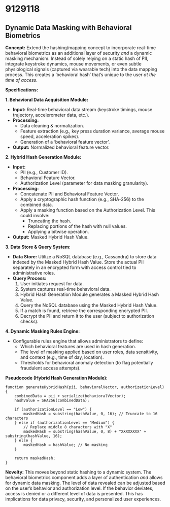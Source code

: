 # 9129118

## Dynamic Data Masking with Behavioral Biometrics

**Concept:** Extend the hashing/mapping concept to incorporate real-time behavioral biometrics as an additional layer of security *and* a dynamic masking mechanism. Instead of solely relying on a static hash of PII, integrate keystroke dynamics, mouse movements, or even subtle physiological signals (captured via wearable tech) into the data mapping process. This creates a ‘behavioral hash’ that’s unique to the user *at the time of access*.

**Specifications:**

**1. Behavioral Data Acquisition Module:**

*   **Input:** Real-time behavioral data stream (keystroke timings, mouse trajectory, accelerometer data, etc.).
*   **Processing:**
    *   Data cleaning & normalization.
    *   Feature extraction (e.g., key press duration variance, average mouse speed, acceleration spikes).
    *   Generation of a ‘behavioral feature vector’.
*   **Output:** Normalized behavioral feature vector.

**2. Hybrid Hash Generation Module:**

*   **Input:**
    *   PII (e.g., Customer ID).
    *   Behavioral Feature Vector.
    *   Authorization Level (parameter for data masking granularity).
*   **Processing:**
    *   Concatenate PII and Behavioral Feature Vector.
    *   Apply a cryptographic hash function (e.g., SHA-256) to the combined data.
    *   Apply a masking function based on the Authorization Level. This could involve:
        *   Truncating the hash.
        *   Replacing portions of the hash with null values.
        *   Applying a bitwise operation.
*   **Output:** Masked Hybrid Hash Value.

**3. Data Store & Query System:**

*   **Data Store:** Utilize a NoSQL database (e.g., Cassandra) to store data indexed by the Masked Hybrid Hash Value. Store the actual PII separately in an encrypted form with access control tied to administrative roles.
*   **Query Process:**
    1.  User initiates request for data.
    2.  System captures real-time behavioral data.
    3.  Hybrid Hash Generation Module generates a Masked Hybrid Hash Value.
    4.  Query the NoSQL database using the Masked Hybrid Hash Value.
    5.  If a match is found, retrieve the corresponding encrypted PII.
    6.  Decrypt the PII and return it to the user (subject to authorization checks).

**4. Dynamic Masking Rules Engine:**

*   Configurable rules engine that allows administrators to define:
    *   Which behavioral features are used in hash generation.
    *   The level of masking applied based on user roles, data sensitivity, and context (e.g., time of day, location).
    *   Thresholds for behavioral anomaly detection (to flag potentially fraudulent access attempts).

**Pseudocode (Hybrid Hash Generation Module):**

```
function generateHybridHash(pii, behavioralVector, authorizationLevel) {
    combinedData = pii + serialize(behavioralVector);
    hashValue = SHA256(combinedData);

    if (authorizationLevel == "Low") {
        maskedHash = substring(hashValue, 0, 16); // Truncate to 16 characters
    } else if (authorizationLevel == "Medium") {
        // Replace middle 8 characters with "X"
        maskedHash = substring(hashValue, 0, 8) + "XXXXXXXX" + substring(hashValue, 16);
    } else {
        maskedHash = hashValue; // No masking
    }

    return maskedHash;
}
```

**Novelty:** This moves beyond static hashing to a dynamic system.  The behavioral biometrics component adds a layer of authentication *and* allows for dynamic data masking.  The level of data revealed can be adjusted based on the user’s behavior and authorization level. If the behavior deviates, access is denied or a different level of data is presented. This has implications for data privacy, security, and personalized user experiences.
